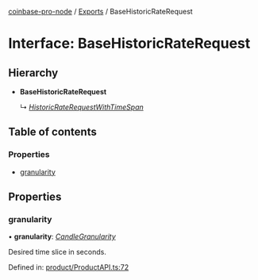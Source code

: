 [coinbase-pro-node](../README.md) / [Exports](../modules.md) / BaseHistoricRateRequest

# Interface: BaseHistoricRateRequest

## Hierarchy

* **BaseHistoricRateRequest**

  ↳ [*HistoricRateRequestWithTimeSpan*](historicraterequestwithtimespan.md)

## Table of contents

### Properties

- [granularity](basehistoricraterequest.md#granularity)

## Properties

### granularity

• **granularity**: [*CandleGranularity*](../enums/candlegranularity.md)

Desired time slice in seconds.

Defined in: [product/ProductAPI.ts:72](https://github.com/bennycode/coinbase-pro-node/blob/c3d8f7c/src/product/ProductAPI.ts#L72)
